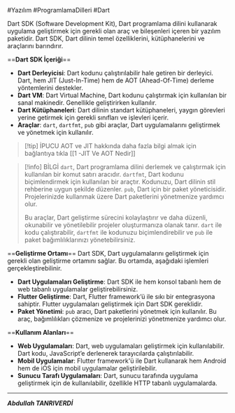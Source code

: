 
#Yazılım #ProgramlamaDilleri #Dart 

Dart SDK (Software Development Kit), Dart programlama dilini kullanarak uygulama geliştirmek için gerekli olan araç ve bileşenleri içeren bir yazılım paketidir. Dart SDK, Dart dilinin temel özelliklerini, kütüphanelerini ve araçlarını barındırır.

==**Dart SDK İçeriği**==
- **Dart Derleyicisi**: Dart kodunu çalıştırılabilir hale getiren bir derleyici. Dart, hem JIT (Just-In-Time) hem de AOT (Ahead-Of-Time) derleme yöntemlerini destekler.
- **Dart VM**: Dart Virtual Machine, Dart kodunu çalıştırmak için kullanılan bir sanal makinedir. Genellikle geliştirirken kullanılır.
- **Dart Kütüphaneleri**: Dart dilinin standart kütüphaneleri, yaygın görevleri yerine getirmek için gerekli sınıfları ve işlevleri içerir.
- **Araçlar**: `dart`, `dartfmt`, `pub` gibi araçlar, Dart uygulamalarını geliştirmek ve yönetmek için kullanılır.
  

> [!tip] İPUCU
> AOT ve JIT hakkında daha fazla bilgi almak için bağlantıya tıkla [[1 -JIT Ve AOT Nedir]]


> [!info] BİLGİ
> `dart`, Dart programlama dilini derlemek ve çalıştırmak için kullanılan bir komut satırı aracıdır.
> `dartfmt`, Dart kodunu biçimlendirmek için kullanılan bir araçtır. Kodunuzu, Dart dilinin stil rehberine uygun şekilde düzenler.
> `pub`, Dart için bir paket yöneticisidir. Projelerinizde kullanmak üzere Dart paketlerini yönetmenize yardımcı olur.
> 
> Bu araçlar, Dart geliştirme sürecini kolaylaştırır ve daha düzenli, okunabilir ve yönetilebilir projeler oluşturmanıza olanak tanır. `dart` ile kodu çalıştırabilir, `dartfmt` ile kodunuzu biçimlendirebilir ve `pub` ile paket bağımlılıklarınızı yönetebilirsiniz.


  
==**Geliştirme Ortamı**==
Dart SDK, Dart uygulamalarını geliştirmek için gerekli olan geliştirme ortamını sağlar. Bu ortamda, aşağıdaki işlemleri gerçekleştirebilinir.
- **Dart Uygulamaları Geliştirme**: Dart SDK ile hem konsol tabanlı hem de web tabanlı uygulamalar geliştirebilirsiniz.
- **Flutter Geliştirme**: Dart, Flutter framework’ü ile sıkı bir entegrasyona sahiptir. Flutter uygulamaları geliştirmek için Dart SDK gereklidir.
- **Paket Yönetimi**: `pub` aracı, Dart paketlerini yönetmek için kullanılır. Bu araç, bağımlılıkları çözmenize ve projelerinizi yönetmenize yardımcı olur.
  
==**Kullanım Alanları**== 
- **Web Uygulamaları**: Dart, web uygulamaları geliştirmek için kullanılabilir. Dart kodu, JavaScript’e derlenerek tarayıcılarda çalıştırılabilir.
- **Mobil Uygulamalar**: Flutter framework'ü ile Dart kullanarak hem Android hem de iOS için mobil uygulamalar geliştirilebilir.
- **Sunucu Tarafı Uygulamaları**: Dart, sunucu tarafında uygulama geliştirmek için de kullanılabilir, özellikle HTTP tabanlı uygulamalarda.
***
***Abdullah TANRIVERDİ***

